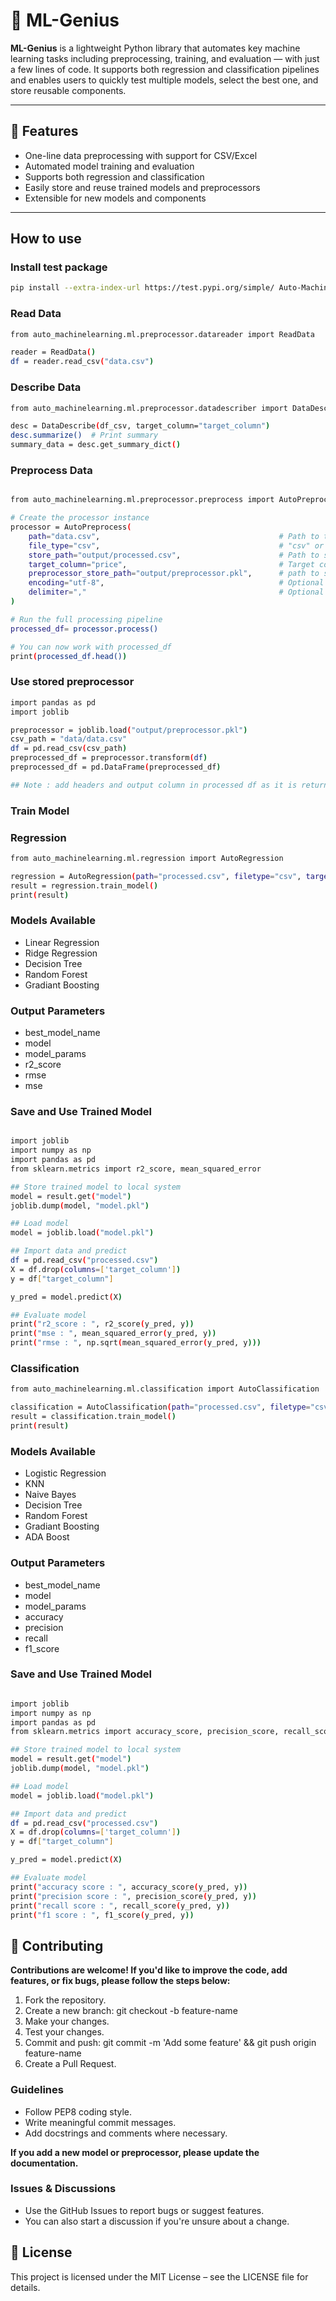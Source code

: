 # 🤖 ML-Genius

**ML-Genius** is a lightweight Python library that automates key machine learning tasks including preprocessing, training, and evaluation — with just a few lines of code. It supports both regression and classification pipelines and enables users to quickly test multiple models, select the best one, and store reusable components.

---

## 🚀 Features

- One-line data preprocessing with support for CSV/Excel
- Automated model training and evaluation
- Supports both regression and classification
- Easily store and reuse trained models and preprocessors
- Extensible for new models and components

---

## How to use 

### Install test package

```bash
pip install --extra-index-url https://test.pypi.org/simple/ Auto-MachineLearning==0.1.1
```

### Read Data

```bash
from auto_machinelearning.ml.preprocessor.datareader import ReadData

reader = ReadData()
df = reader.read_csv("data.csv")
```

### Describe Data

```bash
from auto_machinelearning.ml.preprocessor.datadescriber import DataDescribe

desc = DataDescribe(df_csv, target_column="target_column")
desc.summarize()  # Print summary
summary_data = desc.get_summary_dict()
```

### Preprocess Data
```bash

from auto_machinelearning.ml.preprocessor.preprocess import AutoPreprocess

# Create the processor instance
processor = AutoPreprocess(
    path="data.csv",                                        # Path to the file
    file_type="csv",                                        # "csv" or "excel"
    store_path="output/processed.csv",                      # Path to save the result
    target_column="price",                                  # Target column name
    preprocessor_store_path="output/preprocessor.pkl",      # path to store preprocessor 
    encoding="utf-8",                                       # Optional parameters passed to read_csv
    delimiter=","                                           # Optional (if CSV uses different delimiter)
)

# Run the full processing pipeline
processed_df= processor.process()

# You can now work with processed_df
print(processed_df.head())
```

### Use stored preprocessor

```bash 
import pandas as pd 
import joblib 

preprocessor = joblib.load("output/preprocessor.pkl")
csv_path = "data/data.csv"
df = pd.read_csv(csv_path)
preprocessed_df = preprocessor.transform(df)
preprocessed_df = pd.DataFrame(preprocessed_df)

## Note : add headers and output column in processed df as it is returning processed raw data. 
```

### Train Model

### Regression

```bash 
from auto_machinelearning.ml.regression import AutoRegression

regression = AutoRegression(path="processed.csv", filetype="csv", target_column="target_column")
result = regression.train_model()
print(result)

```

### Models Available 

- Linear Regression
- Ridge Regression 
- Decision Tree
- Random Forest
- Gradiant Boosting

### Output Parameters

- best_model_name
- model
- model_params
- r2_score
- rmse
- mse

### Save and Use Trained Model

```bash

import joblib 
import numpy as np
import pandas as pd 
from sklearn.metrics import r2_score, mean_squared_error

## Store trained model to local system
model = result.get("model")
joblib.dump(model, "model.pkl")

## Load model
model = joblib.load("model.pkl")

## Import data and predict
df = pd.read_csv("processed.csv")
X = df.drop(columns=['target_column'])
y = df["target_column"]

y_pred = model.predict(X)

## Evaluate model 
print("r2_score : ", r2_score(y_pred, y))
print("mse : ", mean_squared_error(y_pred, y))
print("rmse : ", np.sqrt(mean_squared_error(y_pred, y)))

```

### Classification

```bash 
from auto_machinelearning.ml.classification import AutoClassification

classification = AutoClassification(path="processed.csv", filetype="csv", target_column="target_column")
result = classification.train_model()
print(result)

```

### Models Available 

- Logistic Regression
- KNN 
- Naive Bayes
- Decision Tree
- Random Forest
- Gradiant Boosting
- ADA Boost

### Output Parameters

- best_model_name
- model
- model_params
- accuracy
- precision
- recall
- f1_score

### Save and Use Trained Model

```bash

import joblib 
import numpy as np
import pandas as pd 
from sklearn.metrics import accuracy_score, precision_score, recall_score, f1_score

## Store trained model to local system
model = result.get("model")
joblib.dump(model, "model.pkl")

## Load model
model = joblib.load("model.pkl")

## Import data and predict
df = pd.read_csv("processed.csv")
X = df.drop(columns=['target_column'])
y = df["target_column"]

y_pred = model.predict(X)

## Evaluate model 
print("accuracy score : ", accuracy_score(y_pred, y))
print("precision score : ", precision_score(y_pred, y))
print("recall score : ", recall_score(y_pred, y))
print("f1 score : ", f1_score(y_pred, y))
```


## 🤝 Contributing

**Contributions are welcome! If you'd like to improve the code, add features, or fix bugs, please follow the steps below:**

1. Fork the repository.  
2. Create a new branch: git checkout -b feature-name  
3. Make your changes.  
4. Test your changes.   
5. Commit and push: git commit -m 'Add some feature' && git push origin feature-name  
6. Create a Pull Request.  

### Guidelines

- Follow PEP8 coding style.
- Write meaningful commit messages.
- Add docstrings and comments where necessary.

**If you add a new model or preprocessor, please update the documentation.**

### Issues & Discussions
- Use the GitHub Issues to report bugs or suggest features.
- You can also start a discussion if you're unsure about a change.

## 📄 License

This project is licensed under the MIT License – see the LICENSE file for details.